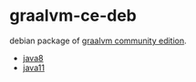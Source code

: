 graalvm-ce-deb
=====

debian package of [graalvm community edition](https://github.com/oracle/graal).

- [java8](https://github.com/dongjinleekr/graalvm-ce-deb/tree/java8)
- [java11](https://github.com/dongjinleekr/graalvm-ce-deb/tree/java11)

